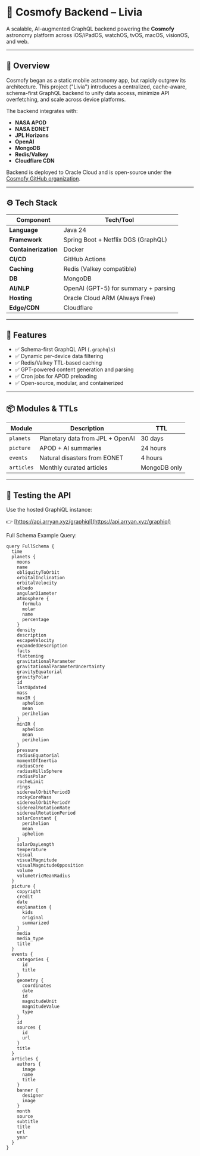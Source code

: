 # 🌌 Cosmofy Backend – Livia

A scalable, AI-augmented GraphQL backend powering the **Cosmofy** astronomy platform across iOS/iPadOS, watchOS, tvOS, macOS, visionOS, and web.

---

## 🔭 Overview

Cosmofy began as a static mobile astronomy app, but rapidly outgrew its architecture. This project ("Livia") introduces a centralized, cache-aware, schema-first GraphQL backend to unify data access, minimize API overfetching, and scale across device platforms.

The backend integrates with:
- **NASA APOD**
- **NASA EONET**
- **JPL Horizons**
- **OpenAI**
- **MongoDB**
- **Redis/Valkey**
- **Cloudflare CDN**


Backend is deployed to Oracle Cloud and is open-source under the [Cosmofy GitHub organization](https://github.com/Cosmofy).

---

## ⚙️ Tech Stack

| Component         | Tech/Tool                            |
|------------------|--------------------------------------|
| **Language**      | Java 24                              |
| **Framework**     | Spring Boot + Netflix DGS (GraphQL)  |
| **Containerization** | Docker                               |
| **CI/CD**         | GitHub Actions                       |
| **Caching**       | Redis (Valkey compatible)            |
| **DB**            | MongoDB                              |
| **AI/NLP**        | OpenAI (GPT-5) for summary + parsing |
| **Hosting**       | Oracle Cloud ARM (Always Free)       |
| **Edge/CDN**      | Cloudflare                           |

---

## 🚀 Features

- ✅ Schema-first GraphQL API (`.graphqls`)
- ✅ Dynamic per-device data filtering
- ✅ Redis/Valkey TTL-based caching
- ✅ GPT-powered content generation and parsing
- ✅ Cron jobs for APOD preloading
- ✅ Open-source, modular, and containerized

---

## 📦 Modules & TTLs

| Module        | Description                          | TTL          |
|---------------|--------------------------------------|--------------|
| `planets`     | Planetary data from JPL + OpenAI     | 30 days      |
| `picture`     | APOD + AI summaries                  | 24 hours     |
| `events`      | Natural disasters from EONET         | 4 hours      |
| `articles`    | Monthly curated articles             | MongoDB only |

---

## 🧪 Testing the API

Use the hosted GraphiQL instance:

👉 [https://api.arryan.xyz/graphiql](https://api.arryan.xyz/graphiql)

Full Schema Example Query:
```
query FullSchema {
  time
  planets {
    moons
    name
    obliquityToOrbit
    orbitalInclination
    orbitalVelocity
    albedo
    angularDiameter
    atmosphere {
      formula
      molar
      name
      percentage
    }
    density
    description
    escapeVelocity
    expandedDescription
    facts
    flattening
    gravitationalParameter
    gravitationalParameterUncertainty
    gravityEquatorial
    gravityPolar
    id
    lastUpdated
    mass
    maxIR {
      aphelion
      mean
      perihelion
    }
    minIR {
      aphelion
      mean
      perihelion
    }
    pressure
    radiusEquatorial
    momentOfInertia
    radiusCore
    radiusHillsSphere
    radiusPolar
    rocheLimit
    rings
    siderealOrbitPeriodD
    rockyCoreMass
    siderealOrbitPeriodY
    siderealRotationRate
    siderealRotationPeriod
    solarConstant {
      perihelion
      mean
      aphelion
    }
    solarDayLength
    temperature
    visual
    visualMagnitude
    visualMagnitudeOpposition
    volume
    volumetricMeanRadius
  }
  picture {
    copyright
    credit
    date
    explanation {
      kids
      original
      summarized
    }
    media
    media_type
    title
  }
  events {
    categories {
      id
      title
    }
    geometry {
      coordinates
      date
      id
      magnitudeUnit
      magnitudeValue
      type
    }
    id
    sources {
      id
      url
    }
    title
  }
  articles {
    authors {
      image
      name
      title
    }
    banner {
      designer
      image
    }
    month
    source
    subtitle
    title
    url
    year
  }
}